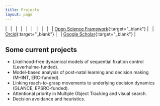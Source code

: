 ```yaml
---
title: Projects
layout: page
---
```





| <span style="color:white"> &nbsp; </span> | <span style="color:white"> &nbsp; </span> | <span style="color:white"> &nbsp; </span> | <span style="color:white"> &nbsp; </span> | <span style="color:white"> &nbsp; </span> | <span style="color:white"> &nbsp; </span> | <span style="color:white"> &nbsp; </span> | <span style="color:white"> &nbsp; </span> | <span style="color:white"> &nbsp; </span> | [Open Science Framework](https://osf.io/5awcm/){:target="_blank"} | <span style="color:white"> &nbsp; </span> | [Orcid](https://orcid.org/0000-0003-4656-0751){:target="_blank"} | <span style="color:white"> &nbsp; </span> | [Google Scholar](http://scholar.google.com/citations?user=https://scholar.google.co.uk/citations?user=kyGMxeQAAAAJ&hl=en){:target="_blank"} |


## Some current projects

- Likelihood-free dynamical models of sequential fixation control (Leverhulme-funded).
- Model-based analysis of post-natal learning and decision making (MHINT, ERC-funded).
- Linking reach-to-grasp movements to underlying decision dynamics (GLANCE, EPSRC-funded).
- Attentional priority in Multiple Object Tracking and visual search.
- Decision avoidance and heuristics.

